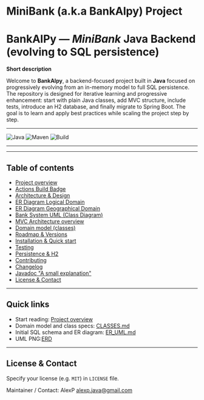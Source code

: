 # MiniBank (a.k.a BankAlpy) Project
# BankAlPy — *MiniBank* Java Backend (evolving to SQL persistence)


**Short description**  

Welcome to **BankAlpy**, a backend-focused project built in **Java** focused on progressively evolving from an in-memory model to full SQL persistence. The repository is designed for iterative learning and progressive enhancement: start with plain Java classes, add MVC structure, include tests, introduce an H2 database, and finally migrate to Spring Boot.
The goal is to learn and apply best practices while scaling the project step by step.

---

![Java](https://img.shields.io/badge/Java-17-orange)
![Maven](https://img.shields.io/badge/Maven-3.8+-blue)
![Build](https://github.com/AlexPJava/BankAlpy/actions/workflows/ci.yml/badge.svg)

---

---

## Table of contents
- [Project overview](docs/overview.md)
- [Actions Build Badge](docs/actions-build-badge.md)
- [Architecture & Design](docs/architecture.md)
- [ER Diagram Logical Domain](docs/logical-domain.md)
- [ER Diagram Geographical Domain](docs/geographical-domain.md)
- [Bank System UML (Class Diagram)](docs/bank-system-uml.md)
- [MVC Architecture overview](docs/MVC-architecture-overview.md)
- [Domain model (classes)](docs/CLASSES.md)
- [Roadmap & Versions](docs/ROADMAP.md)
- [Installation & Quick start](docs/INSTALLATION.md)
- [Testing](docs/TESTING.md)
- [Persistence & H2](docs/persistence.md)
- [Contributing](docs/CONTRIBUTING.md)
- [Changelog](docs/changelog.md)
- [Javadoc "A small explanation"](docs/javadoc-readme.md)
- [License & Contact](#license--contact)


---

## Quick links
- Start reading: [Project overview](docs/overview.md)
- Domain model and class specs: [CLASSES.md](docs/CLASSES.md)
- Initial SQL schema and ER diagram: [ER_UML.md](docs/bank-system-uml.md)
- UML PNG:[ERD](docs/ERD.png)

---

## License & Contact
Specify your license (e.g. `MIT`) in `LICENSE` file.

Maintainer / Contact: AlexP alexp.java@gmail.com
